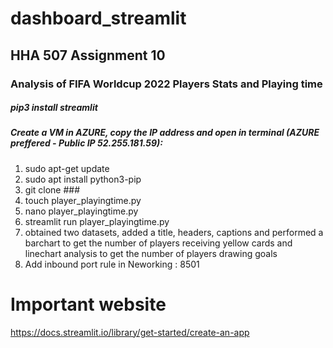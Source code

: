 # dashboard_streamlit

## HHA 507 Assignment 10

### Analysis of FIFA Worldcup 2022 Players Stats and Playing time

##### pip3 install streamlit

##### Create a VM in AZURE, copy the IP address and open in terminal (AZURE preffered - Public IP 52.255.181.59):
1. sudo apt-get update
2. sudo apt install python3-pip
3. git clone ###
4. touch player_playingtime.py
5. nano player_playingtime.py
6. streamlit run player_playingtime.py
7. obtained two datasets, added a title, headers, captions and performed a barchart to get the number of players receiving yellow cards and linechart analysis to get the number of players drawing goals
8. Add inbound port rule in Neworking : 8501

# Important website
https://docs.streamlit.io/library/get-started/create-an-app 